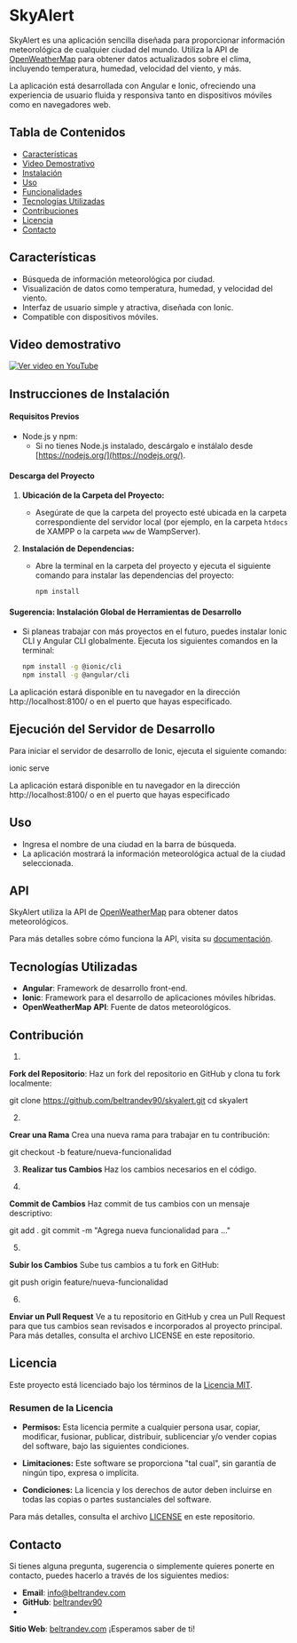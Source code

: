 
# SkyAlert

SkyAlert es una aplicación sencilla diseñada para proporcionar información meteorológica de cualquier ciudad del mundo. Utiliza la API de [OpenWeatherMap](https://api.openweathermap.org/) para obtener datos actualizados sobre el clima, incluyendo temperatura, humedad, velocidad del viento, y más.

La aplicación está desarrollada con Angular e Ionic, ofreciendo una experiencia de usuario fluida y responsiva tanto en dispositivos móviles como en navegadores web.


## Tabla de Contenidos

- [Características](#características)
- [Video Demostrativo](#video-de-demostrativo)
- [Instalación](#instalación)
- [Uso](#uso)
- [Funcionalidades](#funcionalidades)
- [Tecnologías Utilizadas](#tecnologías-utilizadas)
- [Contribuciones](#contribuciones)
- [Licencia](#licencia)
- [Contacto](#contacto)
## Características

- Búsqueda de información meteorológica por ciudad.
- Visualización de datos como temperatura, humedad, y velocidad del viento.
- Interfaz de usuario simple y atractiva, diseñada con Ionic.
- Compatible con dispositivos móviles.
## Video demostrativo

[![Ver video en YouTube](https://img.youtube.com/vi/ZMYiKRYq48Y/0.jpg)](https://youtube.com/shorts/ZMYiKRYq48Y?feature=share)
## Instrucciones de Instalación

#### Requisitos Previos

- Node.js y npm:
  - Si no tienes Node.js instalado, descárgalo e instálalo desde [https://nodejs.org/](https://nodejs.org/).

#### Descarga del Proyecto

1. **Ubicación de la Carpeta del Proyecto:**
   - Asegúrate de que la carpeta del proyecto esté ubicada en la carpeta correspondiente del servidor local (por ejemplo, en la carpeta `htdocs` de XAMPP o la carpeta `www` de WampServer).

2. **Instalación de Dependencias:**
   - Abre la terminal en la carpeta del proyecto y ejecuta el siguiente comando para instalar las dependencias del proyecto:
     ```bash
     npm install
     ```

#### Sugerencia: Instalación Global de Herramientas de Desarrollo

- Si planeas trabajar con más proyectos en el futuro, puedes instalar Ionic CLI y Angular CLI globalmente. Ejecuta los siguientes comandos en la terminal:
  ```bash
  npm install -g @ionic/cli
  npm install -g @angular/cli

La aplicación estará disponible en tu navegador en la dirección http://localhost:8100/ o en el puerto que hayas especificado.


## Ejecución del Servidor de Desarrollo

Para iniciar el servidor de desarrollo de Ionic, ejecuta el siguiente comando:

ionic serve

La aplicación estará disponible en tu navegador en la dirección http://localhost:8100/ o en el puerto que hayas especificado
## Uso

- Ingresa el nombre de una ciudad en la barra de búsqueda.
- La aplicación mostrará la información meteorológica actual de la ciudad seleccionada.
## API

SkyAlert utiliza la API de [OpenWeatherMap](https://api.openweathermap.org/) para obtener datos meteorológicos.

Para más detalles sobre cómo funciona la API, visita su [documentación](https://openweathermap.org/api).
## Tecnologías Utilizadas

- **Angular**: Framework de desarrollo front-end.
- **Ionic**: Framework para el desarrollo de aplicaciones móviles híbridas.
- **OpenWeatherMap API**: Fuente de datos meteorológicos.
## Contribución

1. 
**Fork del Repositorio**: Haz un fork del repositorio en GitHub y clona tu fork localmente:

   git clone https://github.com/beltrandev90/skyalert.git
   cd skyalert

2. 
**Crear una Rama**
Crea una nueva rama para trabajar en tu contribución:

git checkout -b feature/nueva-funcionalidad

3. **Realizar tus Cambios** Haz los cambios necesarios en el código.

4. 
**Commit de Cambios** Haz commit de tus cambios con un mensaje descriptivo:

git add .
git commit -m "Agrega nueva funcionalidad para ..."

5. 
**Subir los Cambios** Sube tus cambios a tu fork en GitHub:

git push origin feature/nueva-funcionalidad

6.
**Enviar un Pull Request**
Ve a tu repositorio en GitHub y crea un Pull Request para que tus cambios sean revisados e incorporados al proyecto principal.
Para más detalles, consulta el archivo LICENSE en este repositorio.
## Licencia

Este proyecto está licenciado bajo los términos de la [Licencia MIT](https://opensource.org/licenses/MIT).

### Resumen de la Licencia

- **Permisos:** Esta licencia permite a cualquier persona usar, copiar, modificar, fusionar, publicar, distribuir, sublicenciar y/o vender copias del software, bajo las siguientes condiciones.
  
- **Limitaciones:** Este software se proporciona "tal cual", sin garantía de ningún tipo, expresa o implícita.

- **Condiciones:** La licencia y los derechos de autor deben incluirse en todas las copias o partes sustanciales del software.

Para más detalles, consulta el archivo [LICENSE](./LICENSE) en este repositorio.
## Contacto

Si tienes alguna pregunta, sugerencia o simplemente quieres ponerte en contacto, puedes hacerlo a través de los siguientes medios:

- **Email**: [info@beltrandev.com](mailto:info@beltrandev.com)
- **GitHub**: [beltrandev90](https://github.com/beltrandev90)
- 
**Sitio Web**: [beltrandev.com](https://beltrandev.com/)
¡Esperamos saber de ti!
